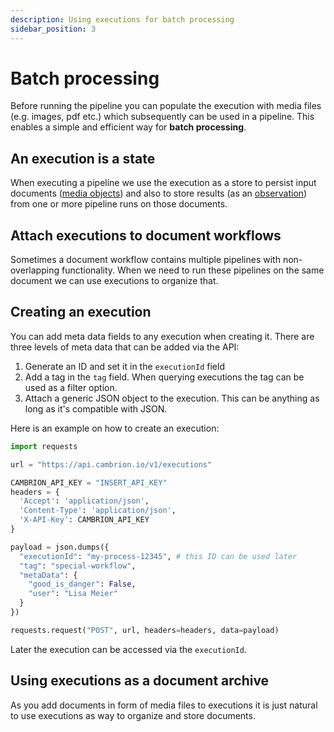 ```yaml
---
description: Using executions for batch processing
sidebar_position: 3
---
```


# Batch processing

Before running the pipeline you can populate the execution with media files (e.g. images, pdf etc.) which subsequently can be used in a pipeline. This enables a simple and efficient way for **batch processing**.

## An execution is a state

When executing a pipeline we use the execution as a store to persist input documents ([media objects](/api#tag/Executions/paths/~1executions~1%7BexecutionId%7D~1observation~1media/pos)) and also to store results (as an [observation](./observations)) from one or more pipeline runs on those documents.

<!--- 
-- TODO: draw a picture?
-->

## Attach executions to document workflows

Sometimes a document workflow contains multiple pipelines with non-overlapping functionality. When we need to run these pipelines on the same document we can use executions to organize that.

## Creating an execution

You can add meta data fields to any execution when creating it. There are three levels of meta data that can be added via the API:
1. Generate an ID and set it in the `executionId` field
2. Add a tag  in the `tag` field. When querying executions the tag can be used as a filter option.
3. Attach a generic JSON object to the execution. This can be anything as long as it's compatible with JSON.

Here is an example on how to create an execution:

```python
import requests

url = "https://api.cambrion.io/v1/executions"

CAMBRION_API_KEY = "INSERT_API_KEY"
headers = {
  'Accept': 'application/json',
  'Content-Type': 'application/json',
  'X-API-Key': CAMBRION_API_KEY
}

payload = json.dumps({
  "executionId": "my-process-12345", # this ID can be used later
  "tag": "special-workflow",
  "metaData": {
    "good_is_danger": False,
    "user": "Lisa Meier"
  }
})

requests.request("POST", url, headers=headers, data=payload)
```

Later the execution can be accessed via the `executionId`. 

## Using executions as a document archive

As you add documents in form of media files to executions it is just natural to use executions as way to organize and store documents.
